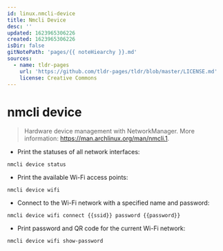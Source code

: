 ```yaml
---
id: linux.nmcli-device
title: Nmcli Device
desc: ''
updated: 1623965306226
created: 1623965306226
isDir: false
gitNotePath: 'pages/{{ noteHiearchy }}.md'
sources:
  - name: tldr-pages
    url: 'https://github.com/tldr-pages/tldr/blob/master/LICENSE.md'
    license: Creative Commons
---
```

# nmcli device

> Hardware device management with NetworkManager.
> More information: <https://man.archlinux.org/man/nmcli.1>.

- Print the statuses of all network interfaces:

`nmcli device status`

- Print the available Wi-Fi access points:

`nmcli device wifi`

- Connect to the Wi-Fi network with a specified name and password:

`nmcli device wifi connect {{ssid}} password {{password}}`

- Print password and QR code for the current Wi-Fi network:

`nmcli device wifi show-password`

